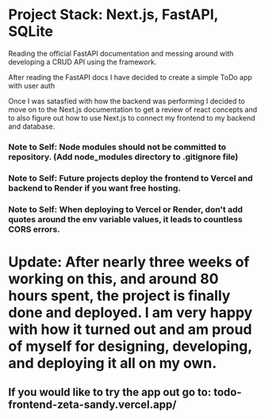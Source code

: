 # Project Stack: Next.js, FastAPI, SQLite

Reading the official FastAPI documentation and messing around with developing a CRUD API using the framework.

After reading the FastAPI docs I have decided to create a simple ToDo app with user auth

Once I was satasfied with how the backend was performing I decided to move on to the Next.js documentation to get a review of react concepts and to also figure out how to use Next.js to connect my frontend to my backend and database.

### Note to Self: Node modules should not be committed to repository. (Add node_modules directory to .gitignore file)

### Note to Self: Future projects deploy the frontend to Vercel and backend to Render if you want free hosting.

### Note to Self: When deploying to Vercel or Render, don't add quotes around the env variable values, it leads to countless CORS errors.

# Update: After nearly three weeks of working on this, and around 80 hours spent, the project is finally done and deployed. I am very happy with how it turned out and am proud of myself for designing, developing, and deploying it all on my own.

## If you would like to try the app out go to: **todo-frontend-zeta-sandy.vercel.app/**

